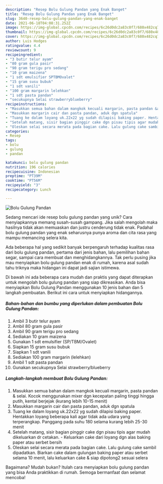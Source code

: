 ```yaml
---
description: "Resep Bolu Gulung Pandan yang Enak Banget"
title: "Resep Bolu Gulung Pandan yang Enak Banget"
slug: 3640-resep-bolu-gulung-pandan-yang-enak-banget
date: 2021-06-18T04:08:31.252Z
image: https://img-global.cpcdn.com/recipes/6c26d0dc2a83c0f7/680x482cq70/bolu-gulung-pandan-foto-resep-utama.jpg
thumbnail: https://img-global.cpcdn.com/recipes/6c26d0dc2a83c0f7/680x482cq70/bolu-gulung-pandan-foto-resep-utama.jpg
cover: https://img-global.cpcdn.com/recipes/6c26d0dc2a83c0f7/680x482cq70/bolu-gulung-pandan-foto-resep-utama.jpg
author: Luis Hodges
ratingvalue: 4.4
reviewcount: 9
recipeingredient:
- "3 butir telur ayam"
- "80 gram gula pasir"
- "90 gram terigu pro sedang"
- "10 gram maizena"
- "1 sdt emulsifier SPTBMOvalet"
- "15 gram susu bubuk"
- "1 sdt vanili"
- "100 gram margarin lelehkan"
- "1 sdt pasta pandan"
- "secukupnya Selai strawberryblueberry"
recipeinstructions:
- "Masukkan semua bahan dalam mangkok kecuali margarin, pasta pandan &amp; selai. Kocok menggunakan mixer dgn kecepatan paling tinggi hingga putih, kental berjejak (kurang lebih 10-15 menit)"
- "Masukkan margarin cair dan pasta pandan, aduk dgn spatula"
- "Tuang ke dalam loyang uk.22x22 yg sudah dilapisi baking paper. Hentakkan loyang beberapa kali agar tidak ada udara yang terperangkap. Panggang pada suhu 180 selama kurang lebih 25-30 menit"
- "Setelah matang, sisir bagian pinggir cake dgn pisau tipis agar mudah dikeluarkan dr cetakan. Keluarkan cake dari loyang dgn alas baking paper atau serbet bersih"
- "Oleskan selai secara merata pada bagian cake. Lalu gulung cake sambil dipadatkan. Biarkan cake dalam gulungan baking paper atau serbet selama 10 menit, lalu keluarkan cake &amp; siap dipotong2 sesuai selera"
categories:
- Resep
tags:
- bolu
- gulung
- pandan

katakunci: bolu gulung pandan 
nutrition: 196 calories
recipecuisine: Indonesian
preptime: "PT39M"
cooktime: "PT56M"
recipeyield: "3"
recipecategory: Lunch

---
```



![Bolu Gulung Pandan](https://img-global.cpcdn.com/recipes/6c26d0dc2a83c0f7/680x482cq70/bolu-gulung-pandan-foto-resep-utama.jpg)

Sedang mencari ide resep bolu gulung pandan yang unik? Cara menyiapkannya memang susah-susah gampang. Jika salah mengolah maka hasilnya tidak akan memuaskan dan justru cenderung tidak enak. Padahal bolu gulung pandan yang enak seharusnya punya aroma dan cita rasa yang mampu memancing selera kita.

Ada beberapa hal yang sedikit banyak berpengaruh terhadap kualitas rasa dari bolu gulung pandan, pertama dari jenis bahan, lalu pemilihan bahan segar, sampai cara membuat dan menghidangkannya. Tak perlu pusing jika mau menyiapkan bolu gulung pandan enak di rumah, karena asal sudah tahu triknya maka hidangan ini dapat jadi sajian istimewa.




Di bawah ini ada beberapa cara mudah dan praktis yang dapat diterapkan untuk mengolah bolu gulung pandan yang siap dikreasikan. Anda bisa menyiapkan Bolu Gulung Pandan menggunakan 10 jenis bahan dan 5 langkah pembuatan. Berikut ini cara untuk menyiapkan hidangannya.

<!--inarticleads1-->

##### Bahan-bahan dan bumbu yang diperlukan dalam pembuatan Bolu Gulung Pandan:

1. Ambil 3 butir telur ayam
1. Ambil 80 gram gula pasir
1. Ambil 90 gram terigu pro sedang
1. Sediakan 10 gram maizena
1. Gunakan 1 sdt emulsifier (SP/TBM/Ovalet)
1. Siapkan 15 gram susu bubuk
1. Siapkan 1 sdt vanili
1. Sediakan 100 gram margarin (lelehkan)
1. Ambil 1 sdt pasta pandan
1. Gunakan secukupnya Selai strawberry/blueberry




<!--inarticleads2-->

##### Langkah-langkah membuat Bolu Gulung Pandan:

1. Masukkan semua bahan dalam mangkok kecuali margarin, pasta pandan &amp; selai. Kocok menggunakan mixer dgn kecepatan paling tinggi hingga putih, kental berjejak (kurang lebih 10-15 menit)
1. Masukkan margarin cair dan pasta pandan, aduk dgn spatula
1. Tuang ke dalam loyang uk.22x22 yg sudah dilapisi baking paper. Hentakkan loyang beberapa kali agar tidak ada udara yang terperangkap. Panggang pada suhu 180 selama kurang lebih 25-30 menit
1. Setelah matang, sisir bagian pinggir cake dgn pisau tipis agar mudah dikeluarkan dr cetakan. - Keluarkan cake dari loyang dgn alas baking paper atau serbet bersih
1. Oleskan selai secara merata pada bagian cake. Lalu gulung cake sambil dipadatkan. Biarkan cake dalam gulungan baking paper atau serbet selama 10 menit, lalu keluarkan cake &amp; siap dipotong2 sesuai selera




Bagaimana? Mudah bukan? Itulah cara menyiapkan bolu gulung pandan yang bisa Anda praktikkan di rumah. Semoga bermanfaat dan selamat mencoba!
